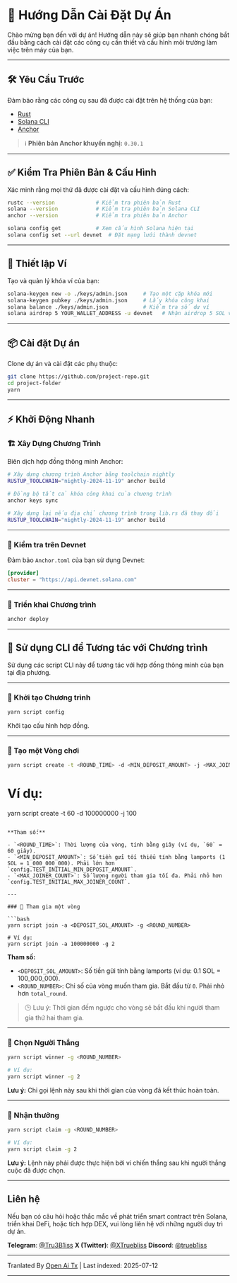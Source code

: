 # 🎯 Hướng Dẫn Cài Đặt Dự Án

Chào mừng bạn đến với dự án! Hướng dẫn này sẽ giúp bạn nhanh chóng bắt đầu bằng cách cài đặt các công cụ cần thiết và cấu hình môi trường làm việc trên máy của bạn.

---

## 🛠️ Yêu Cầu Trước

Đảm bảo rằng các công cụ sau đã được cài đặt trên hệ thống của bạn:

- [Rust](https://www.rust-lang.org/tools/install)
- [Solana CLI](https://docs.solana.com/cli/install-solana-cli-tools)
- [Anchor](https://anchor-lang.com/docs/installation)

> ℹ️ **Phiên bản Anchor khuyến nghị:** `0.30.1`

---

## ✅ Kiểm Tra Phiên Bản & Cấu Hình

Xác minh rằng mọi thứ đã được cài đặt và cấu hình đúng cách:

```bash
rustc --version             # Kiểm tra phiên bản Rust
solana --version            # Kiểm tra phiên bản Solana CLI
anchor --version            # Kiểm tra phiên bản Anchor

solana config get           # Xem cấu hình Solana hiện tại
solana config set --url devnet  # Đặt mạng lưới thành devnet
```
---

## 🔐 Thiết lập Ví

Tạo và quản lý khóa ví của bạn:

```bash
solana-keygen new -o ./keys/admin.json     # Tạo một cặp khóa mới
solana-keygen pubkey ./keys/admin.json     # Lấy khóa công khai
solana balance ./keys/admin.json           # Kiểm tra số dư ví
solana airdrop 5 YOUR_WALLET_ADDRESS -u devnet   # Nhận airdrop 5 SOL vào ví của bạn
```

---

## 📦 Cài đặt Dự án

Clone dự án và cài đặt các phụ thuộc:

```bash
git clone https://github.com/project-repo.git
cd project-folder
yarn
```
---

## ⚡ Khởi Động Nhanh

### 🏗️ Xây Dựng Chương Trình

Biên dịch hợp đồng thông minh Anchor:

```bash
# Xây dựng chương trình Anchor bằng toolchain nightly
RUSTUP_TOOLCHAIN="nightly-2024-11-19" anchor build

# Đồng bộ tất cả khóa công khai của chương trình
anchor keys sync

# Xây dựng lại nếu địa chỉ chương trình trong lib.rs đã thay đổi
RUSTUP_TOOLCHAIN="nightly-2024-11-19" anchor build
```

---
### 🧪 Kiểm tra trên Devnet

Đảm bảo `Anchor.toml` của bạn sử dụng Devnet:

```toml
[provider]
cluster = "https://api.devnet.solana.com"
```

---

### 🚀 Triển khai Chương trình

```bash
anchor deploy
```

---

## 🧪 Sử dụng CLI để Tương tác với Chương trình
Sử dụng các script CLI này để tương tác với hợp đồng thông minh của bạn tại địa phương.

---

### 🔹 Khởi tạo Chương trình

```bash
yarn script config
```

Khởi tạo cấu hình hợp đồng.

---

### 🔹 Tạo một Vòng chơi

```bash
yarn script create -t <ROUND_TIME> -d <MIN_DEPOSIT_AMOUNT> -j <MAX_JOINER_COUNT>
```
# Ví dụ:
yarn script create -t 60 -d 100000000 -j 100
```

**Tham số:**

- `<ROUND_TIME>`: Thời lượng của vòng, tính bằng giây (ví dụ, `60` = 60 giây).
- `<MIN_DEPOSIT_AMOUNT>`: Số tiền gửi tối thiểu tính bằng lamports (1 SOL = 1_000_000_000). Phải lớn hơn `config.TEST_INITIAL_MIN_DEPOSIT_AMOUNT`.
- `<MAX_JOINER_COUNT>`: Số lượng người tham gia tối đa. Phải nhỏ hơn `config.TEST_INITIAL_MAX_JOINER_COUNT`.

---

### 🔹 Tham gia một vòng

```bash
yarn script join -a <DEPOSIT_SOL_AMOUNT> -g <ROUND_NUMBER>

# Ví dụ:
yarn script join -a 100000000 -g 2
```
**Tham số:**

- `<DEPOSIT_SOL_AMOUNT>`: Số tiền gửi tính bằng lamports (ví dụ: 0.1 SOL = 100_000_000).
- `<ROUND_NUMBER>`: Chỉ số của vòng muốn tham gia. Bắt đầu từ `0`. Phải nhỏ hơn `total_round`.

> 🕒 Lưu ý: Thời gian đếm ngược cho vòng sẽ bắt đầu khi người tham gia thứ hai tham gia.

---

### 🔹 Chọn Người Thắng

```bash
yarn script winner -g <ROUND_NUMBER>

# Ví dụ:
yarn script winner -g 2
```

**Lưu ý:** Chỉ gọi lệnh này sau khi thời gian của vòng đã kết thúc hoàn toàn.

---
### 🔹 Nhận thưởng

```bash
yarn script claim -g <ROUND_NUMBER>

# Ví dụ:
yarn script claim -g 2
```

**Lưu ý:** Lệnh này phải được thực hiện bởi ví chiến thắng sau khi người thắng cuộc đã được chọn.

---

## Liên hệ

Nếu bạn có câu hỏi hoặc thắc mắc về phát triển smart contract trên Solana, triển khai DeFi, hoặc tích hợp DEX, vui lòng liên hệ với những người duy trì dự án.

**Telegram**: [@Tru3B1iss](https://t.me/Tru3B1iss)
**X (Twitter)**: [@XTruebliss](https://x.com/XTruebliss)
**Discord**: [@trueb1iss](https://discord.com/users/1274339638668038187)

---

Tranlated By [Open Ai Tx](https://github.com/OpenAiTx/OpenAiTx) | Last indexed: 2025-07-12

---